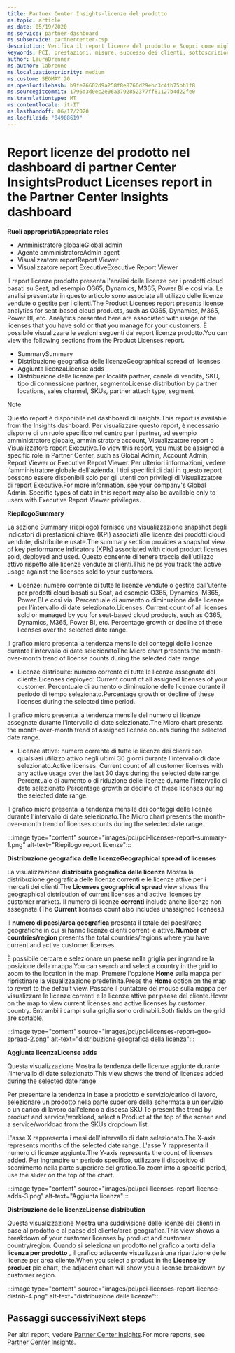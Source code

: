 ```yaml
---
title: Partner Center Insights-licenze del prodotto
ms.topic: article
ms.date: 05/19/2020
ms.service: partner-dashboard
ms.subservice: partnercenter-csp
description: Verifica il report licenze del prodotto e Scopri come migliorare i prodotti cloud con licenza (o basata su postazione) che Vendi o Gestisci per i tuoi clienti.
keywords: PCI, prestazioni, misure, successo dei clienti, sottoscrizioni cloud, analisi, report
author: LauraBrenner
ms.author: labrenne
ms.localizationpriority: medium
ms.custom: SEOMAY.20
ms.openlocfilehash: b9fe76602d9a258f8e8766d29ebc3c4fb75bb1f8
ms.sourcegitcommit: 1796d3d0ec2e06a3792852377ff81127b4d22fe0
ms.translationtype: MT
ms.contentlocale: it-IT
ms.lasthandoff: 06/17/2020
ms.locfileid: "84908619"
---
```

# <a name="product-licenses-report-in-the-partner-center-insights-dashboard"></a><span data-ttu-id="e664e-104">Report licenze del prodotto nel dashboard di partner Center Insights</span><span class="sxs-lookup"><span data-stu-id="e664e-104">Product Licenses report in the Partner Center Insights dashboard</span></span>

<span data-ttu-id="e664e-105">**Ruoli appropriati**</span><span class="sxs-lookup"><span data-stu-id="e664e-105">**Appropriate roles**</span></span>
- <span data-ttu-id="e664e-106">Amministratore globale</span><span class="sxs-lookup"><span data-stu-id="e664e-106">Global admin</span></span>
- <span data-ttu-id="e664e-107">Agente amministratore</span><span class="sxs-lookup"><span data-stu-id="e664e-107">Admin agent</span></span>
- <span data-ttu-id="e664e-108">Visualizzatore report</span><span class="sxs-lookup"><span data-stu-id="e664e-108">Report Viewer</span></span>
- <span data-ttu-id="e664e-109">Visualizzatore report Executive</span><span class="sxs-lookup"><span data-stu-id="e664e-109">Executive Report Viewer</span></span>

<span data-ttu-id="e664e-110">Il report licenze prodotto presenta l'analisi delle licenze per i prodotti cloud basati su Seat, ad esempio O365, Dynamics, M365, Power BI e così via. Le analisi presentate in questo articolo sono associate all'utilizzo delle licenze vendute o gestite per i clienti.</span><span class="sxs-lookup"><span data-stu-id="e664e-110">The Product Licenses report presents license analytics for seat-based cloud products, such as O365, Dynamics, M365, Power BI, etc. Analytics presented here are associated with usage of the licenses that you have sold or that you manage for your customers.</span></span> <span data-ttu-id="e664e-111">È possibile visualizzare le sezioni seguenti dal report licenze prodotto.</span><span class="sxs-lookup"><span data-stu-id="e664e-111">You can view the following sections from the Product Licenses report.</span></span>

- <span data-ttu-id="e664e-112">Summary</span><span class="sxs-lookup"><span data-stu-id="e664e-112">Summary</span></span>
- <span data-ttu-id="e664e-113">Distribuzione geografica delle licenze</span><span class="sxs-lookup"><span data-stu-id="e664e-113">Geographical spread of licenses</span></span>
- <span data-ttu-id="e664e-114">Aggiunta licenza</span><span class="sxs-lookup"><span data-stu-id="e664e-114">License adds</span></span>
- <span data-ttu-id="e664e-115">Distribuzione delle licenze per località partner, canale di vendita, SKU, tipo di connessione partner, segmento</span><span class="sxs-lookup"><span data-stu-id="e664e-115">License distribution by partner locations, sales channel, SKUs, partner attach type, segment</span></span>

 > [!NOTE]
 > <span data-ttu-id="e664e-116">Questo report è disponibile nel dashboard di Insights.</span><span class="sxs-lookup"><span data-stu-id="e664e-116">This report is available from the Insights dashboard.</span></span> <span data-ttu-id="e664e-117">Per visualizzare questo report, è necessario disporre di un ruolo specifico nel centro per i partner, ad esempio amministratore globale, amministratore account, Visualizzatore report o Visualizzatore report Executive.</span><span class="sxs-lookup"><span data-stu-id="e664e-117">To view this report, you must be assigned a specific role in Partner Center, such as Global Admin, Account Admin, Report Viewer or Executive Report Viewer.</span></span> <span data-ttu-id="e664e-118">Per ulteriori informazioni, vedere l'amministratore globale dell'azienda. I tipi specifici di dati in questo report possono essere disponibili solo per gli utenti con privilegi di Visualizzatore di report Executive.</span><span class="sxs-lookup"><span data-stu-id="e664e-118">For more information, see your company's Global Admin. Specific types of data in this report may also be available only to users with Executive Report Viewer privileges.</span></span>

<span data-ttu-id="e664e-119">**Riepilogo**</span><span class="sxs-lookup"><span data-stu-id="e664e-119">**Summary**</span></span>

<span data-ttu-id="e664e-120">La sezione Summary (riepilogo) fornisce una visualizzazione snapshot degli indicatori di prestazioni chiave (KPI) associati alle licenze dei prodotti cloud vendute, distribuite e usate.</span><span class="sxs-lookup"><span data-stu-id="e664e-120">The summary section provides a snapshot view of key performance indicators (KPIs) associated with cloud product licenses sold, deployed and used.</span></span> <span data-ttu-id="e664e-121">Questo consente di tenere traccia dell'utilizzo attivo rispetto alle licenze vendute ai clienti.</span><span class="sxs-lookup"><span data-stu-id="e664e-121">This helps you track the active usage against the licenses sold to your customers.</span></span>

- <span data-ttu-id="e664e-122">Licenze: numero corrente di tutte le licenze vendute o gestite dall'utente per prodotti cloud basati su Seat, ad esempio O365, Dynamics, M365, Power BI e così via. Percentuale di aumento o diminuzione delle licenze per l'intervallo di date selezionato.</span><span class="sxs-lookup"><span data-stu-id="e664e-122">Licenses: Current count of all licenses sold or managed by you for seat-based cloud products, such as O365, Dynamics, M365, Power BI, etc. Percentage growth or decline of these licenses over the selected date range.</span></span>

<span data-ttu-id="e664e-123">Il grafico micro presenta la tendenza mensile dei conteggi delle licenze durante l'intervallo di date selezionato</span><span class="sxs-lookup"><span data-stu-id="e664e-123">The Micro chart presents the month-over-month trend of license counts during the selected date range</span></span>

- <span data-ttu-id="e664e-124">Licenze distribuite: numero corrente di tutte le licenze assegnate del cliente.</span><span class="sxs-lookup"><span data-stu-id="e664e-124">Licenses deployed: Current count of all assigned licenses of your customer.</span></span>
<span data-ttu-id="e664e-125">Percentuale di aumento o diminuzione delle licenze durante il periodo di tempo selezionato.</span><span class="sxs-lookup"><span data-stu-id="e664e-125">Percentage growth or decline of these licenses during the selected time period.</span></span>

<span data-ttu-id="e664e-126">Il grafico micro presenta la tendenza mensile del numero di licenze assegnate durante l'intervallo di date selezionato.</span><span class="sxs-lookup"><span data-stu-id="e664e-126">The Micro chart presents the month-over-month trend of assigned license counts during the selected date range.</span></span>

- <span data-ttu-id="e664e-127">Licenze attive: numero corrente di tutte le licenze dei clienti con qualsiasi utilizzo attivo negli ultimi 30 giorni durante l'intervallo di date selezionato.</span><span class="sxs-lookup"><span data-stu-id="e664e-127">Active licenses: Current count of all customer licenses with any active usage over the last 30 days during the selected date range.</span></span>
<span data-ttu-id="e664e-128">Percentuale di aumento o di riduzione delle licenze durante l'intervallo di date selezionato.</span><span class="sxs-lookup"><span data-stu-id="e664e-128">Percentage growth or decline of these licenses during the selected date range.</span></span>

<span data-ttu-id="e664e-129">Il grafico micro presenta la tendenza mensile dei conteggi delle licenze durante l'intervallo di date selezionato.</span><span class="sxs-lookup"><span data-stu-id="e664e-129">The Micro chart presents the month-over-month trend of licenses counts during the selected date range.</span></span>

:::image type="content" source="images/pci/pci-licenses-report-summary-1.png" alt-text="Riepilogo report licenze":::

<span data-ttu-id="e664e-131">**Distribuzione geografica delle licenze**</span><span class="sxs-lookup"><span data-stu-id="e664e-131">**Geographical spread of licenses**</span></span>

<span data-ttu-id="e664e-132">La visualizzazione **distribuita geografica delle licenze** Mostra la distribuzione geografica delle licenze correnti e le licenze attive per i mercati dei clienti.</span><span class="sxs-lookup"><span data-stu-id="e664e-132">The **Licenses geographical spread** view shows the geographical distribution of current licenses and active licenses by customer markets.</span></span> <span data-ttu-id="e664e-133">Il numero di licenze **correnti** include anche licenze non assegnate.</span><span class="sxs-lookup"><span data-stu-id="e664e-133">(The **Current** licenses count also includes unassigned licenses.)</span></span>

<span data-ttu-id="e664e-134">Il **numero di paesi/area geografica** presenta il totale dei paesi/aree geografiche in cui si hanno licenze clienti correnti e attive.</span><span class="sxs-lookup"><span data-stu-id="e664e-134">**Number of countries/region** presents the total countries/regions where you have current and active customer licenses.</span></span>

<span data-ttu-id="e664e-135">È possibile cercare e selezionare un paese nella griglia per ingrandire la posizione della mappa.</span><span class="sxs-lookup"><span data-stu-id="e664e-135">You can search and select a country in the grid to zoom to the location in the map.</span></span> <span data-ttu-id="e664e-136">Premere l'opzione **Home** sulla mappa per ripristinare la visualizzazione predefinita.</span><span class="sxs-lookup"><span data-stu-id="e664e-136">Press the **Home** option on the map to revert to the default view.</span></span> <span data-ttu-id="e664e-137">Passare il puntatore del mouse sulla mappa per visualizzare le licenze correnti e le licenze attive per paese del cliente.</span><span class="sxs-lookup"><span data-stu-id="e664e-137">Hover on the map to view current licenses and active licenses by customer country.</span></span> <span data-ttu-id="e664e-138">Entrambi i campi sulla griglia sono ordinabili.</span><span class="sxs-lookup"><span data-stu-id="e664e-138">Both fields on the grid are sortable.</span></span>

:::image type="content" source="images/pci/pci-licenses-report-geo-spread-2.png" alt-text="distribuzione geografica della licenza":::

<span data-ttu-id="e664e-140">**Aggiunta licenza**</span><span class="sxs-lookup"><span data-stu-id="e664e-140">**License adds**</span></span>

<span data-ttu-id="e664e-141">Questa visualizzazione Mostra la tendenza delle licenze aggiunte durante l'intervallo di date selezionato.</span><span class="sxs-lookup"><span data-stu-id="e664e-141">This view shows the trend of licenses added during the selected date range.</span></span> 

<span data-ttu-id="e664e-142">Per presentare la tendenza in base a prodotto e servizio/carico di lavoro, selezionare un prodotto nella parte superiore della schermata e un servizio o un carico di lavoro dall'elenco a discesa SKU.</span><span class="sxs-lookup"><span data-stu-id="e664e-142">To present the trend by product and service/workload, select a Product at the top of the screen and a service/workload from the SKUs dropdown list.</span></span>

<span data-ttu-id="e664e-143">L'asse X rappresenta i mesi dell'intervallo di date selezionato.</span><span class="sxs-lookup"><span data-stu-id="e664e-143">The X-axis represents months of the selected date range.</span></span> <span data-ttu-id="e664e-144">L'asse Y rappresenta il numero di licenze aggiunte.</span><span class="sxs-lookup"><span data-stu-id="e664e-144">The Y-axis represents the count of licenses added.</span></span> <span data-ttu-id="e664e-145">Per ingrandire un periodo specifico, utilizzare il dispositivo di scorrimento nella parte superiore del grafico.</span><span class="sxs-lookup"><span data-stu-id="e664e-145">To zoom into a specific period, use the slider on the top of the chart.</span></span>

:::image type="content" source="images/pci/pci-licenses-report-license-adds-3.png" alt-text="Aggiunta licenza":::

<span data-ttu-id="e664e-147">**Distribuzione delle licenze**</span><span class="sxs-lookup"><span data-stu-id="e664e-147">**License distribution**</span></span>

<span data-ttu-id="e664e-148">Questa visualizzazione Mostra una suddivisione delle licenze dei clienti in base al prodotto e al paese del cliente/area geografica.</span><span class="sxs-lookup"><span data-stu-id="e664e-148">This view shows a breakdown of your customer licenses by product and customer country/region.</span></span> <span data-ttu-id="e664e-149">Quando si seleziona un prodotto nel grafico a torta della **licenza per prodotto** , il grafico adiacente visualizzerà una ripartizione delle licenze per area cliente.</span><span class="sxs-lookup"><span data-stu-id="e664e-149">When you select a product in the **License by product** pie chart, the adjacent chart will show you a license breakdown by customer region.</span></span>

:::image type="content" source="images/pci/pci-licenses-report-license-distrib-4.png" alt-text="distribuzione delle licenze":::

## <a name="next-steps"></a><span data-ttu-id="e664e-151">Passaggi successivi</span><span class="sxs-lookup"><span data-stu-id="e664e-151">Next steps</span></span>

<span data-ttu-id="e664e-152">Per altri report, vedere [Partner Center Insights](partner-center-insights.md).</span><span class="sxs-lookup"><span data-stu-id="e664e-152">For more reports, see [Partner Center Insights](partner-center-insights.md).</span></span>
